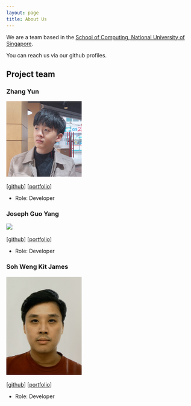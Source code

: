 ```yaml
---
layout: page
title: About Us
---
```


We are a team based in the [School of Computing, National University of Singapore](http://www.comp.nus.edu.sg).

You can reach us via our github profiles.

## Project team

### Zhang Yun

<img src="images/zhangyun.png" width="200px">

[[github](https://github.com/zyjarvis)]
[[portfolio](team/zyjarvis.md)]

* Role: Developer

### Joseph Guo Yang

<img src="images/jospeh.png" width="200px">

[[github](http://github.com/badfr0g)]
[[portfolio](team/joseph.md)]

* Role: Developer

### Soh Weng Kit James

<img src="images/james.jpg" width="200px">

[[github](http://github.com/sohwkjames)] [[portfolio](team/sohwkjames.md)]

* Role: Developer

